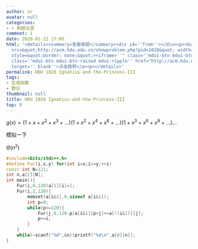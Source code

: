```yaml
---
author: zc
avatar: null
categories:
- - 刷题记录
commnet: 1
date: 2020-01-22 17:05
html: '<details><summary>查看原题</summary><div id=''from''></div><p><button onclick="document.getElementById(''from'').innerHTML=''<iframe
  src=&quot;http://acm.hdu.edu.cn/showproblem.php?pid=1028&quot; width=100% height=800px
  style=&quot;border: none;&quot;><iframe>''" class=''mdui-btn mdui-btn-raised mdui-ripple''>点击加载</button><a
  class=''mdui-btn mdui-btn-raised mdui-ripple'' href="http://acm.hdu.edu.cn/showproblem.php?pid=1028"
  target=''_blank''>点击跳转</a><p></details>'
permalink: HDU 1028 Ignatius-and-the-Princess-III
tags:
- 生成函数
- 数论
thumbnail: null
title: HDU 1028 Ignatius-and-the-Princess-III
top: 0
---
```

$g(x)=(1+x+x^2+x^3+...)(1+x^2+x^4+x^6+...)(1+x^3+x^6+x^9+...)...$

模拟一下

$\Theta(n^2)$
```cpp
#include<bits/stdc++.h>
#define Fur(i,x,y) for(int i=x;i<=y;++i)
const int N=121;
int n,a[2][N];
int main(){
    Fur(i,0,120)a[1][i]=1;
    Fur(i,2,120){
        memset(a[i&1],0,sizeof a[i&1]);
        int p=0;
        while(p<=120){
            Fur(j,0,120-p)a[i&1][p+j]+=a[!(i&1)][j];
            p+=i;
        }
    }
    while(~scanf("%d",&n))printf("%d\n",a[0][n]);
}
```
